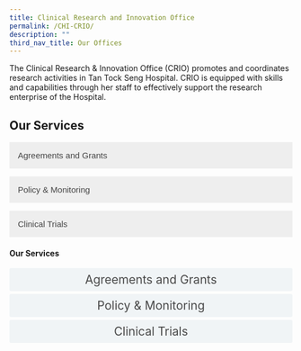 ```yaml
---
title: Clinical Research and Innovation Office
permalink: /CHI-CRIO/
description: ""
third_nav_title: Our Offices
---
```

The Clinical Research &amp; Innovation Office (CRIO) promotes and coordinates research activities in Tan Tock Seng Hospital. CRIO is equipped with skills and capabilities through her staff to effectively support the research enterprise of the Hospital.


<style>
.accordion {
  background-color: #eee;
  color: #444;
  cursor: pointer;
  padding: 15px;
  width: 100%;
  border: none;
  text-align: left;
  outline: none;
  font-size: 15px;
  transition: 0.4s;
}

.active, .accordion:hover {
  background-color: #ccc; 
}

.panel {
  padding: 0 18px;
  display: none;
  background-color: white;
  overflow: hidden;
}
</style>



<h2>Our Services</h2>

<button class="accordion">Agreements and Grants</button>
<div class="panel">
  <p>​The CRIO Administration team provides advice on the appropriate types of agreements to be used for individual studies. 

We facilitate research collaboration activities with external parties placing appropriate research agreements to ensure studies or trials are conducted in accordance with all applicable laws and regulations.

Agreements are important to safeguard the safety and rights of the research participants and TTSH stakeholders.</p>
</div>

<button class="accordion">Policy &amp; Monitoring</button>
<div class="panel">
  <p>​The Policy and Monitoring section oversees the governance for research in TTSH, including research risk management, research policy formulation and implementation, internal and external audits and inspections as well as research training on proper conduct of research.

The section also ensures that the research activities conducted within TTSH comply with internal research policies, as well as the Good Clinical Practice guidelines of the International Council for Harmonisation of Technical Requirements for Pharmaceuticals for Human Use (ICH) and relevant Singapore laws and regulations.

In line with that, the monitoring team provides research monitoring services for investigator-initiated studies, including those regulated by Health Products (Clinical Trials) Regulations and the Human Biomedical Research Act.

We also handle research insurance matters, assist with regulatory submissions and manage matters related to clinicaltrials.gov and federal wide assurances.

To find out more how we can help you, please contact CRIO@ttsh.com.sg.</p>
</div>

<button class="accordion">Clinical Trials</button>
<div class="panel">
  <p>​The Clinical Trials Unit (CTU) is the centralised unit promoting and coordinating high-quality clinical trials in TTSH.

The CTU matches potential pharmaceutical companies with our clinician researchers. We actively seek partnership with pharmaceutical companies and research institutes to develop the best care for our patients.</p>
</div>

<style>

input {
	display: none;
}
label {
	display: block;
	padding: 8px 22px;
	margin: 0 0 5px 0;
	cursor: pointor;
	background: #F0F4F6;
	border-radius: 3px;
	width=100%;
	color: #484848;
	transition: ease .5s;
	font-size: 1.5em;
	text-align: center;
}

label:hover {
	background: #BD2D37;
	color: #FFF;
	transition: ease .5s;
	text-align: center;
}

.accordion-content {
	/* background: #E2E5F6; */
	padding: 10px 0px 30px 30px;
	/* border: 1px solid #484848; */
	margin: 0 0 1px 0;
	border-radius: 3px;
}

input + label + .accordion-content {
	display: none;
}

input:checked + label + .accordion-content {
	display: none;
}

input:checked + label + .accordion-content {
	display: block;
}

</style>
<!-- End of accordion -->

<div class="container">


<h4 id="our-main-plans">Our Services
</h4>
<div>
	<input id="title1" type="checkbox"><label for="title1">Agreements and Grants</label>
	<div class="accordion-content">
	<div class="para">​The CRIO Administration team provides advice on the appropriate types of agreements to be used for individual studies. We facilitate research collaboration activities with external parties placing appropriate research agreements to ensure studies or trials are conducted in accordance with all applicable laws and regulations. Agreements are important to safeguard the safety and rights of the research participants and TTSH stakeholders.
</div>
	</div>
	<input id="title2" type="checkbox"><label for="title2">Policy &amp; Monitoring</label>
	<div class="accordion-content">
	<div class="para">The Policy and Monitoring section oversees the governance for research in TTSH, including research risk management, research policy formulation and implementation, internal and external audits and inspections as well as research training on proper conduct of research. The section also ensures that the research activities conducted within TTSH comply with internal research policies, as well as the Good Clinical Practice guidelines of the International Council for Harmonisation of Technical Requirements for Pharmaceuticals for Human Use (ICH) and relevant Singapore laws and regulations. In line with that, the monitoring team provides research monitoring services for investigator-initiated studies, including those regulated by Health Products (Clinical Trials) Regulations and the Human Biomedical Research Act. We also handle research insurance matters, assist with regulatory submissions and manage matters related to clinicaltrials.gov and federal wide assurances. To find out more how we can help you, please contact [CRIO@ttsh.com.sg](mailto:CRIO@ttsh.com.sg).
</div>
	</div>
	<input id="title3" type="checkbox"><label for="title3">Clinical Trials</label>
	<div class="accordion-content">
	<div class="para">The Clinical Trials Unit (CTU) is the centralised unit promoting and coordinating high-quality clinical trials in TTSH. The CTU matches potential pharmaceutical companies with our clinician researchers. We actively seek partnership with pharmaceutical companies and research institutes to develop the best care for our patients.
</div>
	</div>

</div></div>